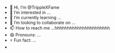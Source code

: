 - 👋 Hi, I’m @TrippleXFame
- 👀 I’m interested in ...
- 🌱 I’m currently learning ...
- 💞️ I’m looking to collaborate on ...
- 📫 How to reach me ...hhhhhhhhhhhhhhhhhhhhhh
- 😄 Pronouns: ...
- ⚡ Fun fact: ...
- 

<!---
TrippleXFame/TrippleXFame is a ✨ special ✨ repository because its `README.md` (this file) appears on your GitHub profile.
You can click the Preview link to take a look at your changes.
--->
